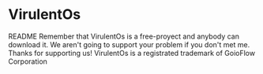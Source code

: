 # VirulentOs
README
Remember that VirulentOs is a free-proyect and anybody can download it. We aren't going to support your problem if you don't met me. Thanks for supporting us!
VirulentOs is a registrated trademark of GoioFlow Corporation

